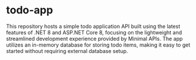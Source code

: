 # todo-app
This repository hosts a simple todo application API built using the latest features of .NET 8 and ASP.NET Core 8, focusing on the lightweight and streamlined development experience provided by Minimal APIs. The app utilizes an in-memory database for storing todo items, making it easy to get started without requiring external database setup.

